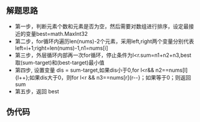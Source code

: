 
## 解题思路

- 第一步，判断元素个数和元素是否为空，然后需要对数组进行排序，设定最接近的变量best=math.MaxInt32
- 第二步，for循环内遍历len(nums)-2个元素，采用left,right两个变量分别代表left=i+1;right=len(nums)-1,n1=nums[i]
- 第三步，外层循环内部再一次for循环，停止条件为l<r.sum=n1+n2+n3,best取(sum-target)和(best-target)最小值
- 第四步, 设置变量 dis = sum-target,如果dis小于0,for l<r&& n2==nums[l]{l++};如果dis大于0，则for l<r && n3==nums[r]{r--}；如果等于0；则返回sum
- 第五步，返回 best

## 伪代码

```cassandraql

```
